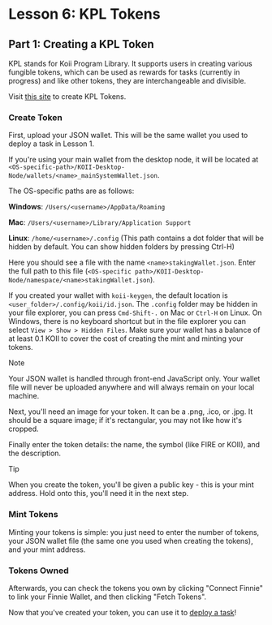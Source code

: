 # Lesson 6: KPL Tokens

## Part 1: Creating a KPL Token

KPL stands for Koii Program Library. It supports users in creating various fungible tokens, which can be used as rewards for tasks (currently in progress) and like other tokens, they are interchangeable and divisible.

Visit [this site](http://kpl.koii.network/) to create KPL Tokens.

### Create Token

First, upload your JSON wallet. This will be the same wallet you used to deploy a task in Lesson 1.

If you're using your main wallet from the desktop node, it will be located at `<OS-specific-path>/KOII-Desktop-Node/wallets/<name>_mainSystemWallet.json`.

The OS-specific paths are as follows:

**Windows**: `/Users/<username>/AppData/Roaming`

**Mac**: `/Users/<username>/Library/Application Support`

**Linux**: `/home/<username>/.config` (This path contains a dot folder that will be hidden by default. You can show hidden folders by pressing Ctrl-H)

Here you should see a file with the name `<name>stakingWallet.json`. Enter the full path to this file (`<OS-specific path>/KOII-Desktop-Node/namespace/<name>stakingWallet.json`).

If you created your wallet with `koii-keygen`, the default location is `<user_folder>/.config/koii/id.json`. The `.config` folder may be hidden in your file explorer, you can press `Cmd-Shift-.` on Mac or `Ctrl-H` on Linux. On Windows, there is no keyboard shortcut but in the file explorer you can select `View > Show > Hidden Files`. Make sure your wallet has a balance of at least 0.1 KOII to cover the cost of creating the mint and minting your tokens.

> [!NOTE]
>
> Your JSON wallet is handled through front-end JavaScript only. Your wallet file will never be uploaded anywhere and will always remain on your local machine.

Next, you'll need an image for your token. It can be a .png, .ico, or .jpg. It should be a square image; if it's rectangular, you may not like how it's cropped.

Finally enter the token details: the name, the symbol (like FIRE or KOII), and the description.

> [!TIP]
>
> When you create the token, you'll be given a public key - this is your mint address. Hold onto this, you'll need it in the next step.

### Mint Tokens

Minting your tokens is simple: you just need to enter the number of tokens, your JSON wallet file (the same one you used when creating the tokens), and your mint address.

### Tokens Owned

Afterwards, you can check the tokens you own by clicking "Connect Finnie" to link your Finnie Wallet, and then clicking "Fetch Tokens".

Now that you've created your token, you can use it to [deploy a task](./PartII.md)!
